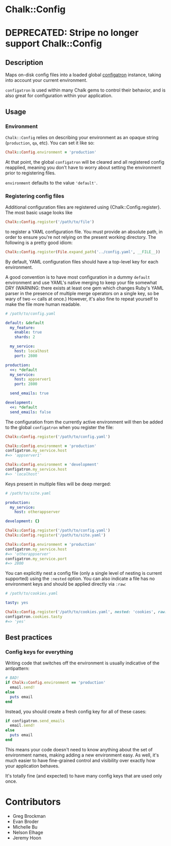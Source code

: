 # Chalk::Config
# DEPRECATED: Stripe no longer support Chalk::Config

## Description 

Maps on-disk config files into a loaded global
[configatron](https://github.com/markbates/configatron) instance,
taking into account your current environment.

`configatron` is used within many Chalk gems to control their
behavior, and is also great for configuration within your application.

## Usage

### Environment

`Chalk::Config` relies on describing your environment as an opaque
string (`production`, `qa`, etc). You can set it like so:

```ruby
Chalk::Config.environment = 'production'
```

At that point, the global `configatron` will be cleared and all
registered config reapplied, meaning you don't have to worry about
setting the environment prior to registering files.

`environment` defaults to the value `'default'`.

### Registering config files

Additional configuration files are registered using
{Chalk::Config.register}. The most basic usage looks like

```ruby
Chalk::Config.register('/path/to/file')
```

to register a YAML configuration file. You must provide an absolute
path, in order to ensure you're not relying on the present working
directory. The following is a pretty good idiom:

```ruby
Chalk::Config.register(File.expand_path('../config.yaml', __FILE__))
```

By default, YAML configuration files should have a top-level key for
each environment.

A good convention is to have most configuration in a dummy `default`
environment and use YAML's native merging to keep your file somewhat
DRY (WARNING: there exists at least one gem which changes Ruby's YAML
parser in the presence of multiple merge operators on a single key, so
be wary of two `<<` calls at once.) However, it's also fine to repeat
yourself to make the file more human readable.

```yaml
# /path/to/config.yaml

default: &default
  my_feature:
    enable: true
    shards: 2

  my_service:
    host: localhost
    port: 2800

production:
  <<: *default
  my_service:
    host: appserver1
	port: 2800

  send_emails: true

development:
  <<: *default
  send_emails: false
```

The configuration from the currently active environment will then be
added to the global `configatron` when you register the file:

```ruby
Chalk::Config.register('/path/to/config.yaml')

Chalk::Config.environment = 'production'
configatron.my_service.host
#=> 'appserver1'

Chalk::Config.environment = 'development'
configatron.my_service.host
#=> 'localhost'
```

Keys present in multiple files will be deep merged:

```yaml
# /path/to/site.yaml

production:
  my_service:
    host: otherappserver

development: {}
```

```ruby
Chalk::Config.register('/path/to/config.yaml')
Chalk::Config.register('/path/to/site.yaml')

Chalk::Config.environment = 'production'
configatron.my_service.host
#=> 'otherappserver'
configatron.my_service.port
#=> 2800
```

You can explicitly nest a config file (only a single level of nesting
is current supported) using the `:nested` option. You can also
indicate a file has no environment keys and should be applied directly
via `:raw`:


```yaml
# /path/to/cookies.yaml

tasty: yes
```

```ruby
Chalk::Config.register('/path/to/cookies.yaml', nested: 'cookies', raw: true)
configatron.cookies.tasty
#=> 'yes'
```

## Best practices

### Config keys for everything

Writing code that switches off the environment is usually indicative
of the antipattern:

```ruby
# BAD!
if Chalk::Config.environment == 'production'
  email.send!
else
  puts email
end
```

Instead, you should create a fresh config key for all of these cases:

```ruby
if configatron.send_emails
  email.send!
else
  puts email
end
```

This means your code doesn't need to know anything about the set of
environment names, making adding a new environment easy. As well, it's
much easier to have fine-grained control and visibility over exactly
how your application behaves.

It's totally fine (and expected) to have many config keys that are
used only once.

# Contributors

- Greg Brockman
- Evan Broder
- Michelle Bu
- Nelson Elhage
- Jeremy Hoon
